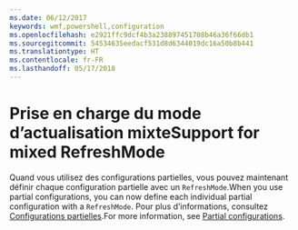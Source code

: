 ```yaml
---
ms.date: 06/12/2017
keywords: wmf,powershell,configuration
ms.openlocfilehash: e2921ffc9dcf4b3a238897451708b46a36f66db1
ms.sourcegitcommit: 54534635eedacf531d8d6344019dc16a50b8b441
ms.translationtype: HT
ms.contentlocale: fr-FR
ms.lasthandoff: 05/17/2018
---
```

# <a name="support-for-mixed-refreshmode"></a><span data-ttu-id="ef160-102">Prise en charge du mode d’actualisation mixte</span><span class="sxs-lookup"><span data-stu-id="ef160-102">Support for mixed RefreshMode</span></span>

<span data-ttu-id="ef160-103">Quand vous utilisez des configurations partielles, vous pouvez maintenant définir chaque configuration partielle avec un `RefreshMode`.</span><span class="sxs-lookup"><span data-stu-id="ef160-103">When you use partial configurations, you can now define each individual partial configuration with a `RefreshMode`.</span></span>
<span data-ttu-id="ef160-104">Pour plus d’informations, consultez [Configurations partielles](https://msdn.microsoft.com/powershell/dsc/partialconfigs).</span><span class="sxs-lookup"><span data-stu-id="ef160-104">For more information, see [Partial configurations](https://msdn.microsoft.com/powershell/dsc/partialconfigs).</span></span>
